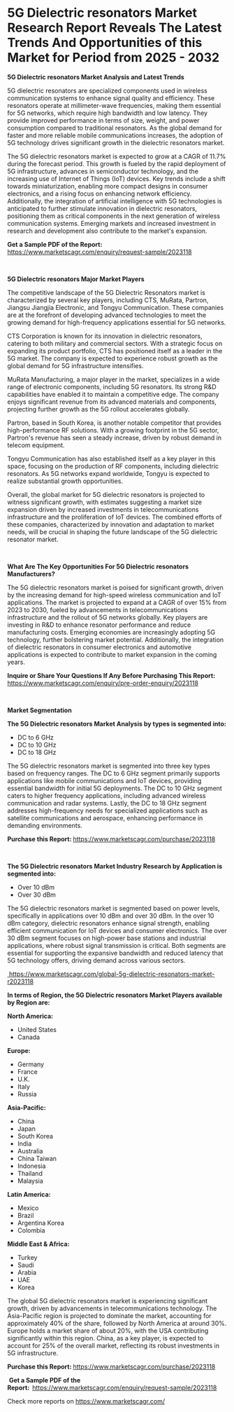 <p><h1>5G Dielectric resonators Market Research Report Reveals The Latest Trends And Opportunities of this Market for Period from 2025 - 2032</h1></p><p><strong>5G Dielectric resonators Market Analysis and Latest Trends</strong></p>
<p><p>5G dielectric resonators are specialized components used in wireless communication systems to enhance signal quality and efficiency. These resonators operate at millimeter-wave frequencies, making them essential for 5G networks, which require high bandwidth and low latency. They provide improved performance in terms of size, weight, and power consumption compared to traditional resonators. As the global demand for faster and more reliable mobile communications increases, the adoption of 5G technology drives significant growth in the dielectric resonators market.</p><p>The 5G dielectric resonators market is expected to grow at a CAGR of 11.7% during the forecast period. This growth is fueled by the rapid deployment of 5G infrastructure, advances in semiconductor technology, and the increasing use of Internet of Things (IoT) devices. Key trends include a shift towards miniaturization, enabling more compact designs in consumer electronics, and a rising focus on enhancing network efficiency. Additionally, the integration of artificial intelligence with 5G technologies is anticipated to further stimulate innovation in dielectric resonators, positioning them as critical components in the next generation of wireless communication systems. Emerging markets and increased investment in research and development also contribute to the market's expansion.</p></p>
<p><strong>Get a Sample PDF of the Report:&nbsp;</strong> <a href="https://www.marketscagr.com/enquiry/request-sample/2023118?utm_campaign=3263&utm_medium=2&utm_source=Github&utm_content=ia&utm_term=29032025&utm_id=5g-dielectric-resonators">https://www.marketscagr.com/enquiry/request-sample/2023118</a></p>
<p>&nbsp;</p>
<p><strong>5G Dielectric resonators Major Market Players</strong></p>
<p><p>The competitive landscape of the 5G Dielectric Resonators market is characterized by several key players, including CTS, MuRata, Partron, Jiangsu Jiangjia Electronic, and Tongyu Communication. These companies are at the forefront of developing advanced technologies to meet the growing demand for high-frequency applications essential for 5G networks.</p><p>CTS Corporation is known for its innovation in dielectric resonators, catering to both military and commercial sectors. With a strategic focus on expanding its product portfolio, CTS has positioned itself as a leader in the 5G market. The company is expected to experience robust growth as the global demand for 5G infrastructure intensifies.</p><p>MuRata Manufacturing, a major player in the market, specializes in a wide range of electronic components, including 5G resonators. Its strong R&D capabilities have enabled it to maintain a competitive edge. The company enjoys significant revenue from its advanced materials and components, projecting further growth as the 5G rollout accelerates globally.</p><p>Partron, based in South Korea, is another notable competitor that provides high-performance RF solutions. With a growing footprint in the 5G sector, Partron's revenue has seen a steady increase, driven by robust demand in telecom equipment.</p><p>Tongyu Communication has also established itself as a key player in this space, focusing on the production of RF components, including dielectric resonators. As 5G networks expand worldwide, Tongyu is expected to realize substantial growth opportunities.</p><p>Overall, the global market for 5G dielectric resonators is projected to witness significant growth, with estimates suggesting a market size expansion driven by increased investments in telecommunications infrastructure and the proliferation of IoT devices. The combined efforts of these companies, characterized by innovation and adaptation to market needs, will be crucial in shaping the future landscape of the 5G dielectric resonator market.</p></p>
<p>&nbsp;</p>
<p><strong>What Are The Key Opportunities For 5G Dielectric resonators Manufacturers?</strong></p>
<p><p>The 5G dielectric resonators market is poised for significant growth, driven by the increasing demand for high-speed wireless communication and IoT applications. The market is projected to expand at a CAGR of over 15% from 2023 to 2030, fueled by advancements in telecommunications infrastructure and the rollout of 5G networks globally. Key players are investing in R&D to enhance resonator performance and reduce manufacturing costs. Emerging economies are increasingly adopting 5G technology, further bolstering market potential. Additionally, the integration of dielectric resonators in consumer electronics and automotive applications is expected to contribute to market expansion in the coming years.</p></p>
<p><strong>Inquire or Share Your Questions If Any Before Purchasing This Report:</strong> <a href="https://www.marketscagr.com/enquiry/pre-order-enquiry/2023118?utm_campaign=3263&utm_medium=2&utm_source=Github&utm_content=ia&utm_term=29032025&utm_id=5g-dielectric-resonators">https://www.marketscagr.com/enquiry/pre-order-enquiry/2023118</a></p>
<p>&nbsp;</p>
<p><strong>Market Segmentation</strong></p>
<p><strong>The 5G Dielectric resonators Market Analysis by types is segmented into:</strong></p>
<p><ul><li>DC to 6 GHz</li><li>DC to 10 GHz</li><li>DC to 18 GHz</li></ul></p>
<p><p>The 5G dielectric resonators market is segmented into three key types based on frequency ranges. The DC to 6 GHz segment primarily supports applications like mobile communications and IoT devices, providing essential bandwidth for initial 5G deployments. The DC to 10 GHz segment caters to higher frequency applications, including advanced wireless communication and radar systems. Lastly, the DC to 18 GHz segment addresses high-frequency needs for specialized applications such as satellite communications and aerospace, enhancing performance in demanding environments.</p></p>
<p><strong>Purchase this Report:&nbsp;</strong><a href="https://www.marketscagr.com/purchase/2023118?utm_campaign=3263&utm_medium=2&utm_source=Github&utm_content=ia&utm_term=29032025&utm_id=5g-dielectric-resonators">https://www.marketscagr.com/purchase/2023118</a></p>
<p>&nbsp;</p>
<p><strong>The 5G Dielectric resonators Market Industry Research by Application is segmented into:</strong></p>
<p><ul><li>Over 10 dBm</li><li>Over 30 dBm</li></ul></p>
<p><p>The 5G dielectric resonators market is segmented based on power levels, specifically in applications over 10 dBm and over 30 dBm. In the over 10 dBm category, dielectric resonators enhance signal strength, enabling efficient communication for IoT devices and consumer electronics. The over 30 dBm segment focuses on high-power base stations and industrial applications, where robust signal transmission is critical. Both segments are essential for supporting the expansive bandwidth and reduced latency that 5G technology offers, driving demand across various sectors.</p></p>
<p><a href="https://www.marketscagr.com/global-5g-dielectric-resonators-market-r2023118?utm_campaign=3263&utm_medium=2&utm_source=Github&utm_content=ia&utm_term=29032025&utm_id=5g-dielectric-resonators">&nbsp;https://www.marketscagr.com/global-5g-dielectric-resonators-market-r2023118</a></p>
<p><strong>In terms of Region, the 5G Dielectric resonators Market Players available by Region are:</strong></p>
<p>
    <p> <strong> North America: </strong>
        <ul>
            <li>United States</li>
            <li>Canada</li>
        </ul>
        </p> 
    <p> <strong> Europe: </strong>
        <ul>
            <li>Germany</li>
            <li>France</li>
            <li>U.K.</li>
            <li>Italy</li>
            <li>Russia</li>
        </ul>
        </p> 
    <p> <strong> Asia-Pacific: </strong>
        <ul>
            <li>China</li>
            <li>Japan</li>
            <li>South Korea</li>
            <li>India</li>
            <li>Australia</li>
            <li>China Taiwan</li>
            <li>Indonesia</li>
            <li>Thailand</li>
            <li>Malaysia</li>
        </ul>
        </p> 
    <p> <strong> Latin America: </strong>
        <ul>
            <li>Mexico</li>
            <li>Brazil</li>
            <li>Argentina Korea</li>
            <li>Colombia</li>
        </ul>
        </p> 
    <p> <strong> Middle East & Africa: </strong>
        <ul>
            <li>Turkey</li>
            <li>Saudi</li>
            <li>Arabia</li>
            <li>UAE</li>
            <li>Korea</li>
        </ul>
    </p>
    </p>
<p><p>The global 5G dielectric resonators market is experiencing significant growth, driven by advancements in telecommunications technology. The Asia-Pacific region is projected to dominate the market, accounting for approximately 40% of the share, followed by North America at around 30%. Europe holds a market share of about 20%, with the USA contributing significantly within this region. China, as a key player, is expected to account for 25% of the overall market, reflecting its robust investments in 5G infrastructure.</p></p>
<p><strong>Purchase this Report: </strong><a href="https://www.marketscagr.com/purchase/2023118?utm_campaign=3263&utm_medium=2&utm_source=Github&utm_content=ia&utm_term=29032025&utm_id=5g-dielectric-resonators">https://www.marketscagr.com/purchase/2023118</a></p>
<p>&nbsp;<strong>Get a Sample PDF of the Report:&nbsp;&nbsp;</strong><a href="https://www.marketscagr.com/enquiry/request-sample/2023118?utm_campaign=3263&utm_medium=2&utm_source=Github&utm_content=ia&utm_term=29032025&utm_id=5g-dielectric-resonators">https://www.marketscagr.com/enquiry/request-sample/2023118</a></p>
<p><strong></strong></p>
<p>Check more reports on <a href="https://www.marketscagr.com/?utm_campaign=3263&utm_medium=2&utm_source=Github&utm_content=ia&utm_term=29032025&utm_id=5g-dielectric-resonators">https://www.marketscagr.com/</a></p>